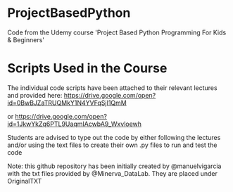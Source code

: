 # ProjectBasedPython
 Code from the Udemy course 'Project Based Python Programming For Kids &amp; Beginners'


# Scripts Used in the Course

The individual code scripts have been attached to their relevant lectures and provided here: https://drive.google.com/open?id=0BwBJZaTRUQMkY1N4YVFqSjI1QmM

or https://drive.google.com/open?id=1JkwYkZq6PTL9UaqmIAcwbA9_Wxvloewh

Students are advised to type out the code by either following the lectures and/or using the text files to create their own .py files to run and test the code

Note: this github repository has been initially created by @manuelvigarcia with the txt files provided by @Minerva_DataLab. They are placed under OriginalTXT
